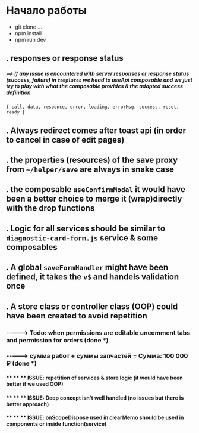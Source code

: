 # Начало работы

- git clone ...
- npm install
- npm run dev


## . responses or response status 
#####  ==>  If any issue is encountered with server responses or response status (success, failure) in `templates`  we head to useApi composable and we just try to play with what the composable provides & the adapted success definition 
`{ call, data, responce, error, loading, errorMsg, success, reset, ready }`


## . Always redirect comes after toast api (in order to cancel in case of edit pages)

## . the properties (resources) of the save proxy from `~/helper/save` are always in snake case 

## . the composable `useConfirmModal` it would have been a better choice to merge it (wrap)directly with the drop functions

## . Logic for all services should be similar to `diagnostic-card-form.js` service & some composables

## . A global `saveFormHandler` might have been defined, it takes the `v$` and handels validation once

## . A store class or controller class (OOP) could have been created to avoid repetition

### -----> Todo: when permissions are editable uncomment tabs and permission for orders (done *)
### -----> сумма работ + суммы запчастей = Сумма: 100 000 ₽ (done *)

#### ** ** ** ISSUE: repetition of services & store logic (it would have been better if we used OOP)
#### ** ** ** ISSUE: Deep concept isn't well handled (no issues but there is better approach)
#### ** ** ** ISSUE: onScopeDispose used in clearMemo should be used in components or inside function(service)

